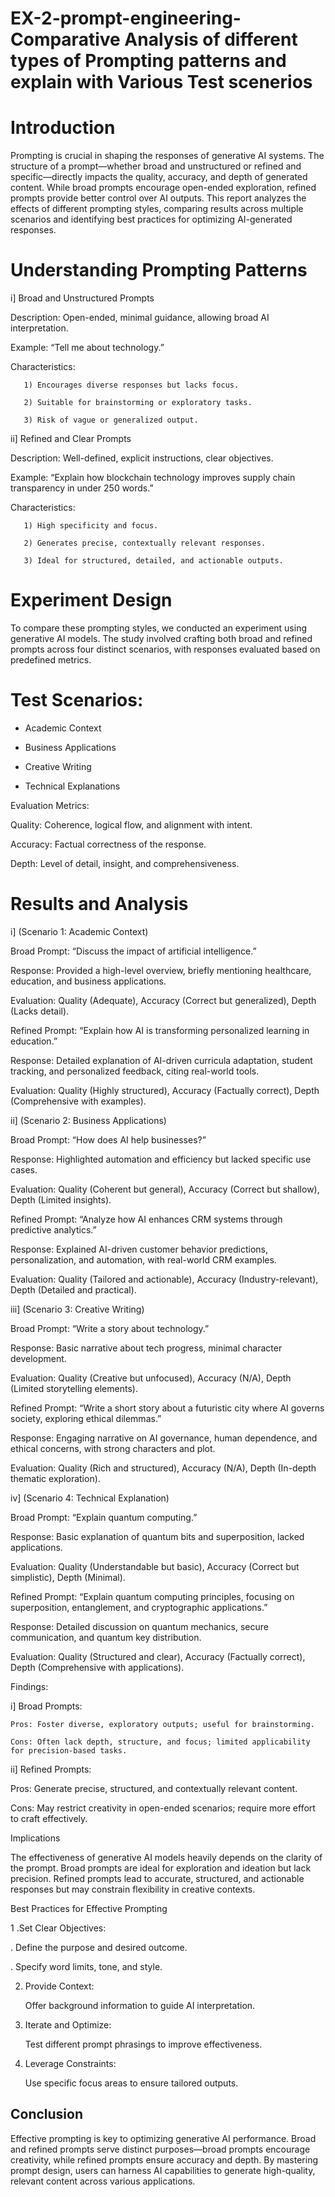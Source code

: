 # EX-2-prompt-engineering-Comparative Analysis of different types of Prompting patterns and explain with Various Test scenerios


# Introduction
 Prompting is crucial in shaping the responses of generative AI systems. The structure of a prompt—whether broad and unstructured or refined and specific—directly impacts the quality, accuracy, and depth of generated content. While broad prompts encourage open-ended exploration, refined prompts provide better control over AI outputs. This report analyzes the effects of different prompting styles, comparing results across multiple scenarios and identifying best practices for optimizing AI-generated responses.

# Understanding Prompting Patterns

i] Broad and Unstructured Prompts

   Description: Open-ended, minimal guidance, allowing broad AI interpretation.

   Example: “Tell me about technology.”

   Characteristics:

       1) Encourages diverse responses but lacks focus.

       2) Suitable for brainstorming or exploratory tasks.

       3) Risk of vague or generalized output.

ii] Refined and Clear Prompts

   Description: Well-defined, explicit instructions, clear objectives.

   Example: “Explain how blockchain technology improves supply chain transparency in under 250 words.”

   Characteristics:
   
       1) High specificity and focus.

       2) Generates precise, contextually relevant responses.

       3) Ideal for structured, detailed, and actionable outputs.

# Experiment Design

To compare these prompting styles, we conducted an experiment using generative AI models. The study involved crafting both broad and refined prompts across 
four distinct scenarios, with responses evaluated based on predefined metrics.

# Test Scenarios:

* Academic Context

* Business Applications

* Creative Writing

* Technical Explanations

Evaluation Metrics:

Quality: Coherence, logical flow, and alignment with intent.

Accuracy: Factual correctness of the response.

Depth: Level of detail, insight, and comprehensiveness.



# Results and Analysis

i] (Scenario 1: Academic Context)

Broad Prompt: “Discuss the impact of artificial intelligence.”

Response: Provided a high-level overview, briefly mentioning healthcare, education, and business applications.

Evaluation: Quality (Adequate), Accuracy (Correct but generalized), Depth (Lacks detail).

Refined Prompt: “Explain how AI is transforming personalized learning in education.”

Response: Detailed explanation of AI-driven curricula adaptation, student tracking, and personalized feedback, citing real-world tools.

Evaluation: Quality (Highly structured), Accuracy (Factually correct), Depth (Comprehensive with examples).




ii] (Scenario 2: Business Applications)

Broad Prompt: “How does AI help businesses?”

Response: Highlighted automation and efficiency but lacked specific use cases.

Evaluation: Quality (Coherent but general), Accuracy (Correct but shallow), Depth (Limited insights).

Refined Prompt: “Analyze how AI enhances CRM systems through predictive analytics.”

Response: Explained AI-driven customer behavior predictions, personalization, and automation, with real-world CRM examples.

Evaluation: Quality (Tailored and actionable), Accuracy (Industry-relevant), Depth (Detailed and practical).




iii] (Scenario 3: Creative Writing)

Broad Prompt: “Write a story about technology.”

Response: Basic narrative about tech progress, minimal character development.

Evaluation: Quality (Creative but unfocused), Accuracy (N/A), Depth (Limited storytelling elements).

Refined Prompt: “Write a short story about a futuristic city where AI governs society, exploring ethical dilemmas.”

Response: Engaging narrative on AI governance, human dependence, and ethical concerns, with strong characters and plot.

Evaluation: Quality (Rich and structured), Accuracy (N/A), Depth (In-depth thematic exploration).



iv] (Scenario 4: Technical Explanation)

Broad Prompt: “Explain quantum computing.”

Response: Basic explanation of quantum bits and superposition, lacked applications.

Evaluation: Quality (Understandable but basic), Accuracy (Correct but simplistic), Depth (Minimal).

Refined Prompt: “Explain quantum computing principles, focusing on superposition, entanglement, and cryptographic applications.”

Response: Detailed discussion on quantum mechanics, secure communication, and quantum key distribution.

Evaluation: Quality (Structured and clear), Accuracy (Factually correct), Depth (Comprehensive with applications).

Findings:


i] Broad Prompts:

    Pros: Foster diverse, exploratory outputs; useful for brainstorming.

    Cons: Often lack depth, structure, and focus; limited applicability for precision-based tasks.

ii] Refined Prompts:

   Pros: Generate precise, structured, and contextually relevant content.

   Cons: May restrict creativity in open-ended scenarios; require more effort to craft effectively.

Implications

 The effectiveness of generative AI models heavily depends on the clarity of the prompt. Broad prompts are ideal for exploration and ideation but lack precision. Refined prompts lead to accurate, structured, and actionable responses but may constrain flexibility in creative contexts.

Best Practices for Effective Prompting

1 .Set Clear Objectives:

. Define the purpose and desired outcome.

. Specify word limits, tone, and style.

2. Provide Context:

   Offer background information to guide AI interpretation.

3. Iterate and Optimize:

   Test different prompt phrasings to improve effectiveness.

4. Leverage Constraints:

   Use specific focus areas to ensure tailored outputs.

## Conclusion

Effective prompting is key to optimizing generative AI performance. Broad and refined prompts serve distinct purposes—broad prompts encourage creativity, while refined prompts ensure accuracy and depth. By mastering prompt design, users can harness AI capabilities to generate high-quality, relevant content across various applications.

